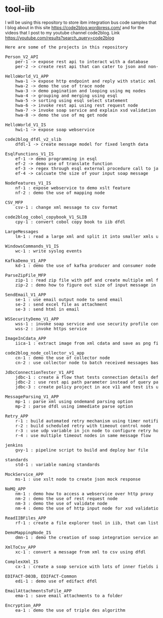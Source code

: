 # tool-iib
I will be using this repository to store ibm integration bus code samples that I blog about in this site https://code2blog.wordpress.com/ and for the videos that I post to my youtube channel code2blog. Link https://youtube.com/results?search_query=code2blog 

<pre>
Here are some of the projects in this repository

Person_V2_API
	per-1 -> expose rest api to interact with a database
	per-2 -> create rest api that can cater to json and non-json data
	
HelloWorld_V1_APP
	hwa-1 -> expose http endpoint and reply with static xml message of hello-user-from-iib
	hwa-2 -> demo the use of trace node
	hwa-3 -> demo pagination and looping using mq nodes
	hwa-4 -> grouping and merging using esql
	hwa-5 -> sorting using esql select statement
	hwa-6 -> invoke rest api using rest request node
	hwa-7 -> invoke soap service and explain xsd validation options such as exception and exception list
	hwa-8 -> demo the use of mq get node
	
HelloWorld_V1_IS
	hwi-1 -> expose soap webservice
	
code2blog_dfdl_v2_slib
	dfdl-1 -> create message model for fixed length data
	
EsqlFunctions_V1_IS
	ef-1 -> demo programming in esql
	ef-2 -> demo use of translate function
	ef-3 -> regex through esql external procedure call to java
	ef-4 -> calcuate the size of your input soap message
	
NodeFeatures_V1_IS
	nf-1 : expose webservice to demo xslt feature
	nf-2 : demo the use of mapping node
	
CSV_MFP
	csv-1 : change xml message to csv format

code2blog_cobol_copybook_V1_SLIB
	cpy-1 : convert cobol copy book to iib dfdl
	
LargeMessages
	lm-1 : read a large xml and split it into smaller xmls using jcn

WindowsCommands_V1_IS
	wc-1 : write syslog events

KafkaDemo_V1_APP
	kd-1 : demo the use of kafka producer and consumer node

ParseZipFile_MFP
	zip-1 : read zip file with pdf and create multiple xml files.
	zip-2 : demo how to figure out size of input message in java compute node
	
SendEmail_V1_APP
	se-1 : use email output node to send email
	se-2 : send excel file as attachment
	se-3 : send html in email
	
WSSecurityDemo_V1_APP
	wss-1 : invoke soap service and use security profile config servie to load credentials into soap header
	wss-2 : invoke https service
	
ImageInCdata_APP
	iica-1 : extract image from xml cdata and save as png file

code2blog_node_collector_v1_app
	cn-1 : demo the use of collector node
	cn-2 : use collector node to batch received messages based on a trigger/control message
	
JdbcConnectionTester_V1_API
	jdbc-1 : create a flow that tests connection details defined in jdbc config service
	jdbc-2 : use rest api path parameter instead of query parameter
	jdbc-3 : create policy project in ace v11 and test its use with jdbc provider
	
MessageParsing_V1_APP
	mp-1 : parse xml using ondemand parsing option
	mp-2 : parse dfdl using immediate parse option
	
Retry_APP
	r-1 : build automated retry mechanism using timer notification node
	r-2 : build scheduled retry with timeout control node 
	r-3 : use udp variable in jcn node to configure retry hour 
	r-4 : use multiple timeout nodes in same message flow
	
jenkins
	gvy-1 : pipeline script to build and deploy bar file

standards
	std-1 : variable naming standards

MockService_APP
	ms-1 : use xslt node to create json mock response

NoMQ_APP
	nm-1 : demo how to access a webservice over http proxy
	nm-2 : demo the use of rest request node
	nm-3 : demo the use of validate node 
	nm-4 : demo the use of http input node for xsd validation
	
ReadIIBFiles_APP
	rf-1 : create a file explorer tool in iib, that can list folder contents and export directories as zip files

DemoMappingNode_IS
	dmn-1 : demo the creation of soap integration service and how to use automapping feature of iib

XmlToCsv_APP
	xc-1 : convert a message from xml to csv using dfdl
	
ComplexXml_IS
	cx-1 : create a soap service with lots of inner fields in xml

EDIFACT-D03B, EDIFACT-Common
	edi-1 : demo use of edifact dfdl

EmailAttachmentsToFile_APP
	ema-1 : save email attachments to a folder

Encryption_APP
	ea-1 : demo the use of triple des algorithm
	
</pre>
